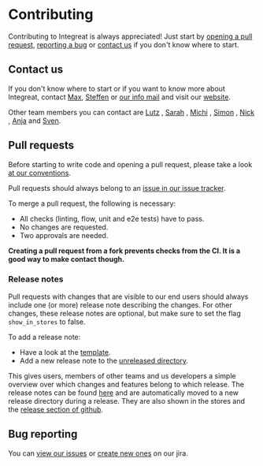 # Contributing

Contributing to Integreat is always appreciated! Just start by [opening a pull request](#pull-requests), [reporting a bug](#bug-reporting)
or [contact us](#contact-us) if you don't know where to start.

## Contact us

If you don't know where to start or if you want to know more about Integreat, contact [Max](mailto:ammann@integreat-app.de), 
[Steffen](mailto:kleinle@integreat-app.de) or [our info mail](mailto:info@integreat-app.de) and visit our [website](https://integreat-app.de).

Other team members you can contact are 
[Lutz](mailto:lonnemann@integreat-app.de)
, [Sarah](mailto:sporck@integreat-app.de)
, [Michi](mailto:markl@integreat-app.de)
, [Simon](mailto:vortkamp@integreat-app.de)
, [Nick](mailto:klug@integreat-app.de)
, [Anja](mailto:stricker@integreat-app.de)
and [Sven](mailto:seeberg@integreat-app.de).

## Pull requests

Before starting to write code and opening a pull request, please take a look [at our conventions](docs/conventions.md).

Pull requests should always belong to an [issue in our issue tracker](#bug-reporting).

To merge a pull request, the following is necessary:
* All checks (linting, flow, unit and e2e tests) have to pass.
* No changes are requested.
* Two approvals are needed.

**Creating a pull request from a fork prevents checks from the CI. It is a good way to make contact though.**

### Release notes

Pull requests with changes that are visible to our end users should always include one (or more) release note describing the changes.
For other changes, these release notes are optional, but make sure to set the flag `show_in_stores` to false.

To add a release note:
* Have a look at the [template](../release-notes/ReleaseNoteTemplate.yml).
* Add a new release note to the [unreleased directory](../release-notes/unreleased).

This gives users, members of other teams and us developers a simple overview over which changes and features belong to which release.
The release notes can be found [here](../release-notes) and are automatically moved to a new release directory during a release.
They are also shown in the stores and the [release section of github](https://github.com/Integreat/integreat-react-native-app/releases).

## Bug reporting

You can [view our issues](https://issues.integreat-app.de/projects/NATIVE) or
[create new ones](https://issues.integreat-app.de/secure/CreateIssue!default.jspa) on our jira.
